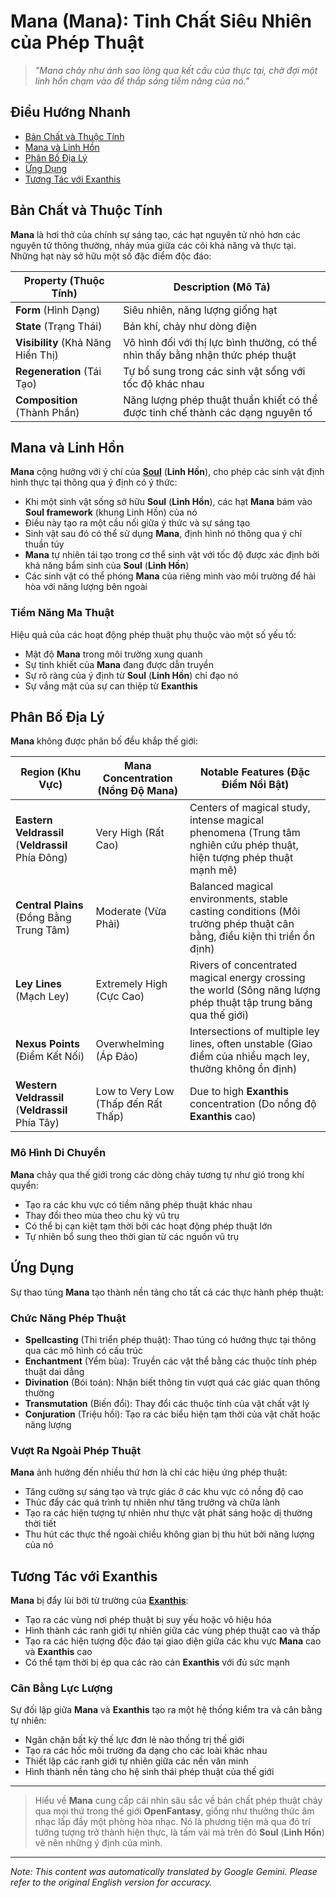 # **Mana** (**Mana**): Tinh Chất Siêu Nhiên của Phép Thuật

> *"Mana chảy như ánh sao lỏng qua kết cấu của thực tại, chờ đợi một linh hồn chạm vào để thắp sáng tiềm năng của nó."*

## Điều Hướng Nhanh

- [Bản Chất và Thuộc Tính](#nature-and-properties)
- [Mana và Linh Hồn](#mana-and-soul)
- [Phân Bố Địa Lý](#geographic-distribution)
- [Ứng Dụng](#applications)
- [Tương Tác với Exanthis](#interaction-with-exanthis)

## Bản Chất và Thuộc Tính

**Mana** là hơi thở của chính sự sáng tạo, các hạt nguyên tử nhỏ hơn các nguyên tử thông thường, nhảy múa giữa các cõi khả năng và thực tại. Những hạt này sở hữu một số đặc điểm độc đáo:

| Property (Thuộc Tính) | Description (Mô Tả) |
|----------|-------------|
| **Form** (Hình Dạng) | Siêu nhiên, năng lượng giống hạt |
| **State** (Trạng Thái) | Bán khí, chảy như dòng điện |
| **Visibility** (Khả Năng Hiển Thị) | Vô hình đối với thị lực bình thường, có thể nhìn thấy bằng nhận thức phép thuật |
| **Regeneration** (Tái Tạo) | Tự bổ sung trong các sinh vật sống với tốc độ khác nhau |
| **Composition** (Thành Phần) | Năng lượng phép thuật thuần khiết có thể được tinh chế thành các dạng nguyên tố |

## Mana và Linh Hồn

**Mana** cộng hưởng với ý chí của [**Soul**](/codex/Basic/Soul.md) (**Linh Hồn**), cho phép các sinh vật định hình thực tại thông qua ý định có ý thức:

- Khi một sinh vật sống sở hữu **Soul** (**Linh Hồn**), các hạt **Mana** bám vào **Soul framework** (khung Linh Hồn) của nó
- Điều này tạo ra một cầu nối giữa ý thức và sự sáng tạo
- Sinh vật sau đó có thể sử dụng **Mana**, định hình nó thông qua ý chí thuần túy
- **Mana** tự nhiên tái tạo trong cơ thể sinh vật với tốc độ được xác định bởi khả năng bẩm sinh của **Soul** (**Linh Hồn**)
- Các sinh vật có thể phóng **Mana** của riêng mình vào môi trường để hài hòa với năng lượng bên ngoài

### Tiềm Năng Ma Thuật

Hiệu quả của các hoạt động phép thuật phụ thuộc vào một số yếu tố:

- Mật độ **Mana** trong môi trường xung quanh
- Sự tinh khiết của **Mana** đang được dẫn truyền
- Sự rõ ràng của ý định từ **Soul** (**Linh Hồn**) chỉ đạo nó
- Sự vắng mặt của sự can thiệp từ **Exanthis**

## Phân Bố Địa Lý

**Mana** không được phân bố đều khắp thế giới:

| Region (Khu Vực) | Mana Concentration (Nồng Độ Mana) | Notable Features (Đặc Điểm Nổi Bật) |
|--------|-------------------|------------------|
| **Eastern Veldrassil** (**Veldrassil** Phía Đông) | Very High (Rất Cao) | Centers of magical study, intense magical phenomena (Trung tâm nghiên cứu phép thuật, hiện tượng phép thuật mạnh mẽ) |
| **Central Plains** (Đồng Bằng Trung Tâm) | Moderate (Vừa Phải) | Balanced magical environments, stable casting conditions (Môi trường phép thuật cân bằng, điều kiện thi triển ổn định) |
| **Ley Lines** (Mạch Ley) | Extremely High (Cực Cao) | Rivers of concentrated magical energy crossing the world (Sông năng lượng phép thuật tập trung băng qua thế giới) |
| **Nexus Points** (Điểm Kết Nối) | Overwhelming (Áp Đảo) | Intersections of multiple ley lines, often unstable (Giao điểm của nhiều mạch ley, thường không ổn định) |
| **Western Veldrassil** (**Veldrassil** Phía Tây) | Low to Very Low (Thấp đến Rất Thấp) | Due to high **Exanthis** concentration (Do nồng độ **Exanthis** cao) |

### Mô Hình Di Chuyển

**Mana** chảy qua thế giới trong các dòng chảy tương tự như gió trong khí quyển:

- Tạo ra các khu vực có tiềm năng phép thuật khác nhau
- Thay đổi theo mùa theo chu kỳ vũ trụ
- Có thể bị cạn kiệt tạm thời bởi các hoạt động phép thuật lớn
- Tự nhiên bổ sung theo thời gian từ các nguồn vũ trụ

## Ứng Dụng

Sự thao túng **Mana** tạo thành nền tảng cho tất cả các thực hành phép thuật:

### Chức Năng Phép Thuật

- **Spellcasting** (Thi triển phép thuật): Thao túng có hướng thực tại thông qua các mô hình có cấu trúc
- **Enchantment** (Yểm bùa): Truyền các vật thể bằng các thuộc tính phép thuật dai dẳng
- **Divination** (Bói toán): Nhận biết thông tin vượt quá các giác quan thông thường
- **Transmutation** (Biến đổi): Thay đổi các thuộc tính của vật chất vật lý
- **Conjuration** (Triệu hồi): Tạo ra các biểu hiện tạm thời của vật chất hoặc năng lượng

### Vượt Ra Ngoài Phép Thuật

**Mana** ảnh hưởng đến nhiều thứ hơn là chỉ các hiệu ứng phép thuật:

- Tăng cường sự sáng tạo và trực giác ở các khu vực có nồng độ cao
- Thúc đẩy các quá trình tự nhiên như tăng trưởng và chữa lành
- Tạo ra các hiện tượng tự nhiên như thực vật phát sáng hoặc dị thường thời tiết
- Thu hút các thực thể ngoài chiều không gian bị thu hút bởi năng lượng của nó

## Tương Tác với Exanthis

**Mana** bị đẩy lùi bởi từ trường của [**Exanthis**](/codex/Basic/Exanthis.md):

- Tạo ra các vùng nơi phép thuật bị suy yếu hoặc vô hiệu hóa
- Hình thành các ranh giới tự nhiên giữa các vùng phép thuật cao và thấp
- Tạo ra các hiện tượng độc đáo tại giao diện giữa các khu vực **Mana** cao và **Exanthis** cao
- Có thể tạm thời bị ép qua các rào cản **Exanthis** với đủ sức mạnh

### Cân Bằng Lực Lượng

Sự đối lập giữa **Mana** và **Exanthis** tạo ra một hệ thống kiểm tra và cân bằng tự nhiên:

- Ngăn chặn bất kỳ thế lực đơn lẻ nào thống trị thế giới
- Tạo ra các hốc môi trường đa dạng cho các loài khác nhau
- Thiết lập các ranh giới tự nhiên giữa các nền văn minh
- Hình thành nền tảng cho hệ sinh thái phép thuật của thế giới

---

> Hiểu về **Mana** cung cấp cái nhìn sâu sắc về bản chất phép thuật chảy qua mọi thứ trong thế giới **OpenFantasy**, giống như thưởng thức âm nhạc lấp đầy một phòng hòa nhạc. Nó là phương tiện mà qua đó trí tưởng tượng trở thành hiện thực, là tấm vải mà trên đó **Soul** (**Linh Hồn**) vẽ nên những ý định của mình.


---
_Note: This content was automatically translated by Google Gemini. Please refer to the original English version for accuracy._